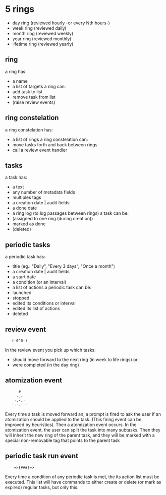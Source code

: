 # 5 rings
- day ring (reviewed hourly -or every Nth hours-)
- week ring (reviewed daily)
- month ring (reviewed weekly)
- year ring (reviewed monthly)
- lifetime ring (reviewed yearly)

## ring
a ring has:
- a name
- a list of targets
a ring can:
- add task to list
- remove task from list
- (raise review events)

## ring constelation
a ring constelation has:
- a list of rings
a ring constelation can:
- move tasks forth and back between rings
- call a review event handler

## tasks
a task has:
-  a text
-  any number of metadata fields
-  multiples tags 
-  a creation date | audit fields
-  a done date
-  a ring log (to log passages between rings)
a task can be:
-  (assigned to one ring (during creation))
-  marked as done
-  (deleted)

## periodic tasks
a periodic task has:
-  title (eg.: "Daily", "Every 3 days", "Once a month")
-  a creation date | audit fields
-  a start date
-  a condition (or an interval)
-  a list of actions
a periodic task can be:
-  launched
-  stopped
-  edited its conditions or interval
-  edited its list of actions
-  deleted

## review event
       (-0^0-)
In the review event you pick up which tasks:
  - should move forward to the next ring (in week to life rings) or 
  - were completed (in the day ring)

## atomization event
          #
         ·.·
        ·.·.·
       ·.·.·.·
Every time a task is moved forward an, a prompt is fired to ask the
user if an atomization should be applied to the task. 
(This firing event can be improved by heuristics).
Then a atomization event occurs.
In the atomization event, the user can split the task into many subtasks.
Then they will inherit the new ring of the parent task, and they will 
be marked with a special non-removable tag that points to the parent task

## periodic task run event
        =>{###}=>
Every time a condition of any periodic task is met, the its action list
must be executed. This list will have commands to either create or delete 
(or mark as expired) regular tasks, but only this.
